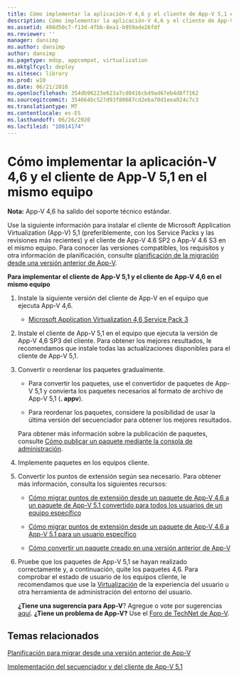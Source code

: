 ```yaml
---
title: Cómo implementar la aplicación-V 4,6 y el cliente de App-V 5,1 en el mismo equipo
description: Cómo implementar la aplicación-V 4,6 y el cliente de App-V 5,1 en el mismo equipo
ms.assetid: 498d50c7-f13d-4fbb-8ea1-b959ade26fdf
ms.reviewer: ''
manager: dansimp
ms.author: dansimp
author: dansimp
ms.pagetype: mdop, appcompat, virtualization
ms.mktglfcycl: deploy
ms.sitesec: library
ms.prod: w10
ms.date: 06/21/2016
ms.openlocfilehash: 354db96223e623a7cd0416cb49ad67eb4d8f7162
ms.sourcegitcommit: 354664bc527d93f80687cd2eba70d1eea024c7c3
ms.translationtype: MT
ms.contentlocale: es-ES
ms.lasthandoff: 06/26/2020
ms.locfileid: "10814174"
---
```

# Cómo implementar la aplicación-V 4,6 y el cliente de App-V 5,1 en el mismo equipo

**Nota:** App-V 4,6 ha salido del soporte técnico estándar.

Use la siguiente información para instalar el cliente de Microsoft Application Virtualization (App-V) 5,1 (preferiblemente, con los Service Packs y las revisiones más recientes) y el cliente de App-V 4.6 SP2 o App-V 4.6 S3 en el mismo equipo. Para conocer las versiones compatibles, los requisitos y otra información de planificación, consulte [planificación de la migración desde una versión anterior de App-V](planning-for-migrating-from-a-previous-version-of-app-v51.md).

**Para implementar el cliente de App-V 5,1 y el cliente de App-V 4,6 en el mismo equipo**

1.  Instale la siguiente versión del cliente de App-V en el equipo que ejecuta App-V 4,6.

    -   [Microsoft Application Virtualization 4,6 Service Pack 3](https://www.microsoft.com/download/details.aspx?id=41187)

2.  Instale el cliente de App-V 5,1 en el equipo que ejecuta la versión de App-V 4,6 SP3 del cliente. Para obtener los mejores resultados, le recomendamos que instale todas las actualizaciones disponibles para el cliente de App-V 5,1.

3.  Convertir o reordenar los paquetes gradualmente.

    -   Para convertir los paquetes, use el convertidor de paquetes de App-V 5,1 y convierta los paquetes necesarios al formato de archivo de App-V 5,1 (**. appv**).

    -   Para reordenar los paquetes, considere la posibilidad de usar la última versión del secuenciador para obtener los mejores resultados.

    Para obtener más información sobre la publicación de paquetes, consulte [Cómo publicar un paquete mediante la consola de administración](how-to-publish-a-package-by-using-the-management-console-51.md).

4.  Implemente paquetes en los equipos cliente.

5.  Convertir los puntos de extensión según sea necesario. Para obtener más información, consulta los siguientes recursos:

    -   [Cómo migrar puntos de extensión desde un paquete de App-V 4.6 a un paquete de App-V 5.1 convertido para todos los usuarios de un equipo específico](how-to-migrate-extension-points-from-an-app-v-46-package-to-a-converted-app-v-51-package-for-all-users-on-a-specific-computer.md)

    -   [Cómo migrar puntos de extensión desde un paquete de App-V 4.6 a App-V 5.1 para un usuario específico](how-to-migrate-extension-points-from-an-app-v-46-package-to-app-v-51-for-a-specific-user.md)

    -   [Cómo convertir un paquete creado en una versión anterior de App-V](how-to-convert-a-package-created-in-a-previous-version-of-app-v51.md)

6.  Pruebe que los paquetes de App-V 5,1 se hayan realizado correctamente y, a continuación, quite los paquetes 4,6. Para comprobar el estado de usuario de los equipos cliente, le recomendamos que use la [Virtualización](https://technet.microsoft.com/library/dn458947.aspx) de la experiencia del usuario u otra herramienta de administración del entorno del usuario.

    **¿Tiene una sugerencia para App-V**? Agregue o vote por sugerencias [aquí](http://appv.uservoice.com/forums/280448-microsoft-application-virtualization). **¿Tiene un problema de App-V?** Use el [Foro de TechNet de App-V](https://social.technet.microsoft.com/Forums/home?forum=mdopappv).

## Temas relacionados


[Planificación para migrar desde una versión anterior de App-V](planning-for-migrating-from-a-previous-version-of-app-v51.md)

[Implementación del secuenciador y del cliente de App-V 5.1](deploying-the-app-v-51-sequencer-and-client.md)

 

 





